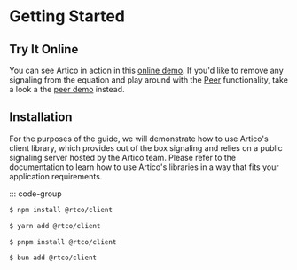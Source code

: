 # Getting Started

## Try It Online

You can see Artico in action in this [online demo](https://demo.artico.dev).
If you'd like to remove any signaling from the equation and play around with the [Peer](/reference/peer) functionality, take a look a the [peer demo](https://peer.artico.dev) instead.

## Installation

For the purposes of the guide, we will demonstrate how to use Artico's client library, which provides out of the box signaling and relies on a public signaling server hosted by the Artico team.
Please refer to the documentation to learn how to use Artico's libraries in a way that fits your application requirements.

::: code-group

```sh [npm]
$ npm install @rtco/client
```

```sh [yarn]
$ yarn add @rtco/client
```

```sh [pnpm]
$ pnpm install @rtco/client
```

```sh [bun]
$ bun add @rtco/client
```

